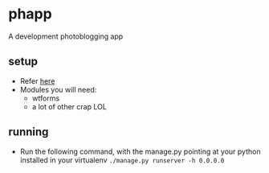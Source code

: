 # phapp #
A development photoblogging app

## setup ##
* Refer [here](https://jasonvly.github.io/instructional/2016/11/28/up-and-running.html#step3)
* Modules you will need:
  * wtforms
  * a lot of other crap LOL
  
## running ## 
* Run the following command, with the manage.py pointing at your python installed in your virtualenv
  `./manage.py runserver -h 0.0.0.0`
